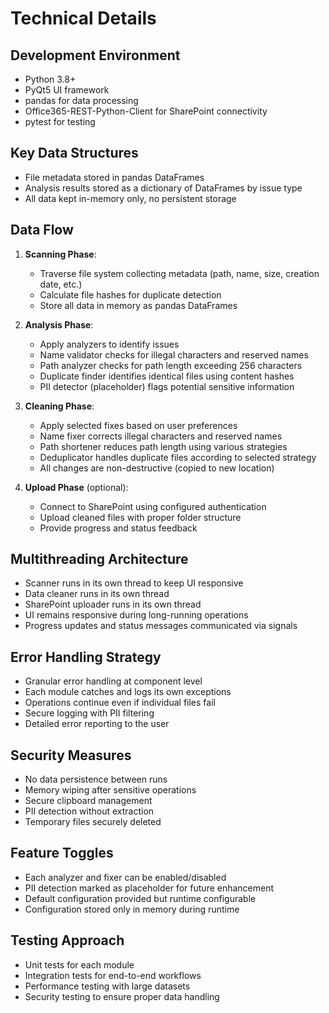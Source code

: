 # Technical Details

## Development Environment
- Python 3.8+
- PyQt5 UI framework
- pandas for data processing
- Office365-REST-Python-Client for SharePoint connectivity
- pytest for testing

## Key Data Structures
- File metadata stored in pandas DataFrames
- Analysis results stored as a dictionary of DataFrames by issue type
- All data kept in-memory only, no persistent storage

## Data Flow
1. **Scanning Phase**: 
   - Traverse file system collecting metadata (path, name, size, creation date, etc.)
   - Calculate file hashes for duplicate detection
   - Store all data in memory as pandas DataFrames

2. **Analysis Phase**: 
   - Apply analyzers to identify issues
   - Name validator checks for illegal characters and reserved names
   - Path analyzer checks for path length exceeding 256 characters
   - Duplicate finder identifies identical files using content hashes
   - PII detector (placeholder) flags potential sensitive information

3. **Cleaning Phase**: 
   - Apply selected fixes based on user preferences
   - Name fixer corrects illegal characters and reserved names
   - Path shortener reduces path length using various strategies
   - Deduplicator handles duplicate files according to selected strategy
   - All changes are non-destructive (copied to new location)

4. **Upload Phase** (optional): 
   - Connect to SharePoint using configured authentication
   - Upload cleaned files with proper folder structure
   - Provide progress and status feedback

## Multithreading Architecture
- Scanner runs in its own thread to keep UI responsive
- Data cleaner runs in its own thread
- SharePoint uploader runs in its own thread
- UI remains responsive during long-running operations
- Progress updates and status messages communicated via signals

## Error Handling Strategy
- Granular error handling at component level
- Each module catches and logs its own exceptions
- Operations continue even if individual files fail
- Secure logging with PII filtering
- Detailed error reporting to the user

## Security Measures
- No data persistence between runs
- Memory wiping after sensitive operations
- Secure clipboard management
- PII detection without extraction
- Temporary files securely deleted

## Feature Toggles
- Each analyzer and fixer can be enabled/disabled
- PII detection marked as placeholder for future enhancement
- Default configuration provided but runtime configurable
- Configuration stored only in memory during runtime

## Testing Approach
- Unit tests for each module
- Integration tests for end-to-end workflows
- Performance testing with large datasets
- Security testing to ensure proper data handling